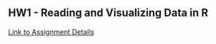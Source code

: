 HW1 - Reading and Visualizing Data in R
----
[Link to Assignment Details](https://github.com/arahuja/GADS4/wiki/ggplot-Assignment)